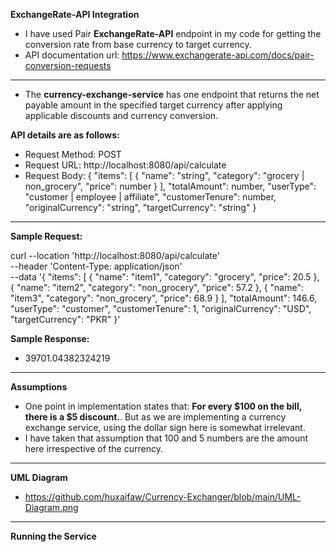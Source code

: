 **ExchangeRate-API Integration**

- I have used Pair **ExchangeRate-API** endpoint in my code for getting the conversion rate from base currency to target currency.
- API documentation url: https://www.exchangerate-api.com/docs/pair-conversion-requests
---
- The **currency-exchange-service** has one endpoint that returns the net payable amount in the specified target currency after applying applicable discounts and currency conversion.

**API details are as follows:**
- Request Method: POST
- Request URL: http://localhost:8080/api/calculate
- Request Body:
  {
    "items": [
      {
        "name": "string",
        "category": "grocery | non_grocery",
        "price": number
      }
    ],
    "totalAmount": number,
    "userType": "customer | employee | affiliate",
    "customerTenure": number,
    "originalCurrency": "string",
    "targetCurrency": "string"
  }
---
**Sample Request:**

curl --location 'http://localhost:8080/api/calculate' \
--header 'Content-Type: application/json' \
--data '{
"items": [
    {
        "name": "item1",
        "category": "grocery",
        "price": 20.5
    },
    {
        "name": "item2",
        "category": "non_grocery",
        "price": 57.2
    },
    {
        "name": "item3",
        "category": "non_grocery",
        "price": 68.9
    }
    ],
    "totalAmount": 146.6,
    "userType": "customer",
    "customerTenure": 1,
    "originalCurrency": "USD",
    "targetCurrency": "PKR"
}'

**Sample Response:** 
- 39701.04382324219
---
**Assumptions**
- One point in implementation states that: **For every $100 on the bill, there is a $5 discount.**. But as we are implementing a currency exchange service, using the dollar sign here is somewhat irrelevant.
- I have taken that assumption that 100 and 5 numbers are the amount here irrespective of the currency.
---
**UML Diagram**

- https://github.com/huxaifaw/Currency-Exchanger/blob/main/UML-Diagram.png
---
**Running the Service**

